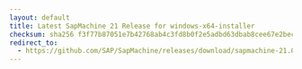 ```yaml
---
layout: default
title: Latest SapMachine 21 Release for windows-x64-installer
checksum: sha256 f3f77b87051e7b42768ab4c3fd8b0f2e5adbd63dbab8cee67e2bec4c43960d50
redirect_to:
  - https://github.com/SAP/SapMachine/releases/download/sapmachine-21.0.2/sapmachine-jdk-21.0.2_windows-x64_bin.msi
---
```

